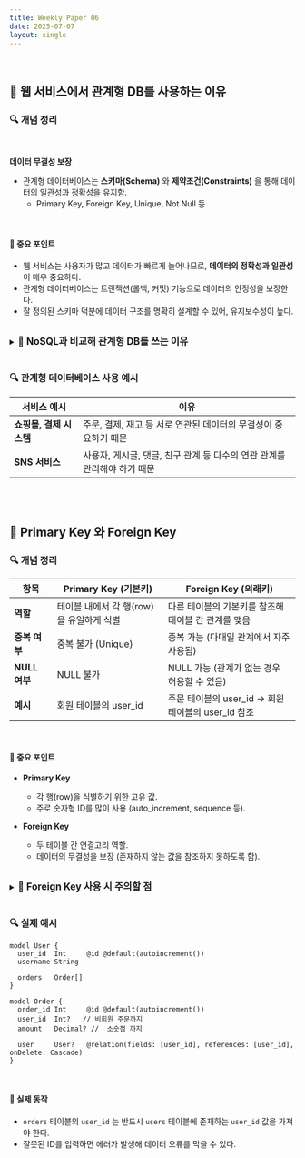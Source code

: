 ```yaml
---
title: Weekly Paper 06
date: 2025-07-07
layout: single
---
```


<br>

## 📌 웹 서비스에서 관계형 DB를 사용하는 이유

### 🔍 개념 정리

<br>

**데이터 무결성 보장**  
* 관계형 데이터베이스는 **스키마(Schema)** 와 **제약조건(Constraints)** 을 통해 데이터의 일관성과 정확성을 유지함.<br>
  * Primary Key, Foreign Key, Unique, Not Null 등 

<br>

#### 📍 중요 포인트
* 웹 서비스는 사용자가 많고 데이터가 빠르게 늘어나므로, **데이터의 정확성과 일관성** 이 매우 중요하다.
* 관계형 데이터베이스는 트랜잭션(롤백, 커밋) 기능으로 데이터의 안정성을 보장한다.
* 잘 정의된 스키마 덕분에 데이터 구조를 명확히 설계할 수 있어, 유지보수성이 높다.

<br>

<details> <summary><strong style="font-size: 1.2em;">🔸 NoSQL과 비교해 관계형 DB를 쓰는 이유</strong></summary> 
<div style="background: #f0f0f0; padding: 1em;" markdown="1">

<br>

**관계형 DB는 특히 데이터 간의 관계가 중요한 서비스에 강력하다.**

**1. 데이터 정합성 (Integrity) 유지**
  * 관계형 DB는 **제약조건** 으로 잘못된 데이터를 방지할 수 있다.
    * 잘못된 외래키 입력, 중복된 키 방지 등

**2. 복잡한 쿼리 처리**
  * SQL을 이용해 조인(Join), 그룹핑(Group By) 등 복잡한 데이터를 한 번에 처리할 수 있다.

**3. ACID 보장**
  * 원자성(Atomicity), 일관성(Consistency), 고립성(Isolation), 지속성(Durability)을 만족시켜 금융, 결제 시스템처럼 정확성이 중요한 서비스에 적합하다.

<br>
 
| 항목                    | 설명                                                   |
| --------------------- | ---------------------------------------------------- |
| **Atomicity (원자성)**   | 트랜잭션은 반드시 **모두 성공하거나, 전부 실패** 해야 함. <br> → 중간 상태는 없음 |
| **Consistency (일관성)** | 트랜잭션 수행 전과 후에 데이터가 항상 **일관된 규칙** 을 지켜야 함.            |
| **Isolation (고립성)**   | 여러 트랜잭션이 동시에 수행돼도 **서로 간섭하지 않도록** 보호해야 함.            |
| **Durability (지속성)**  | 트랜잭션이 커밋되면, 그 결과는 **절대 사라지지 않고 보존** 되어야 함.           |

---

</div> 
</details> 

<br>

### 🔍 관계형 데이터베이스 사용 예시

| 서비스 예시             | 이유                                        |
| -------------------- | ----------------------------------------- |
| **쇼핑몰, 결제 시스템** | 주문, 결제, 재고 등 서로 연관된 데이터의 무결성이 중요하기 때문 |
| **SNS 서비스**       | 사용자, 게시글, 댓글, 친구 관계 등 다수의 연관 관계를 관리해야 하기 때문 |


<br><br>

## 📌 Primary Key 와 Foreign Key

### 🔍 개념 정리

| 항목              | Primary Key (기본키)                           | Foreign Key (외래키)                      |
| --------------- | ----------------------------------------- | ----------------------------------- |
| **역할**          | 테이블 내에서 각 행(row)을 유일하게 식별             | 다른 테이블의 기본키를 참조해 테이블 간 관계를 맺음 |
| **중복 여부**       | 중복 불가 (Unique)                            | 중복 가능 (다대일 관계에서 자주 사용됨)      |
| **NULL 여부**     | NULL 불가                                    | NULL 가능 (관계가 없는 경우 허용할 수 있음) |
| **예시**          | 회원 테이블의 user_id                          | 주문 테이블의 user_id → 회원 테이블의 user_id 참조 |

<br>

#### 📍 중요 포인트
* **Primary Key**
  * 각 행(row)을 식별하기 위한 고유 값.
  * 주로 숫자형 ID를 많이 사용 (auto_increment, sequence 등).

* **Foreign Key**
  * 두 테이블 간 연결고리 역할.
  * 데이터의 무결성을 보장 (존재하지 않는 값을 참조하지 못하도록 함).

<br>

<details> <summary><strong style="font-size: 1.2em;">🔸 Foreign Key 사용 시 주의할 점</strong></summary> 
<div style="background: #f0f0f0; padding: 1em;" markdown="1">

<br>

**Foreign Key는 데이터 정합성을 지키기 위해 반드시 고려해야 한다.**

**1. 참조 무결성 (Referential Integrity)**
  * 외래키가 참조하는 값은 반드시 상대 테이블의 Primary Key 에 존재해야 한다.
  * 예) 삭제된 회원 ID를 주문 테이블에서 계속 참조하면 안됨.

**2. 삭제/수정 시 Cascade 설정**
  * 참조 대상이 삭제되거나 수정될 때 외래키가 어떻게 반응할지 설정해야 한다.
    * ON DELETE CASCADE → 부모 데이터 삭제 시, 자식 데이터도 삭제
    * ON UPDATE CASCADE → 부모 키 변경 시, 자식 키도 자동 변경 등등

</div> 
</details> 

<br>

### 🔍 실제 예시

```prisma
model User {
  user_id  Int     @id @default(autoincrement())
  username String

  orders   Order[]
}

model Order {
  order_id Int     @id @default(autoincrement())
  user_id  Int?   // 비회원 주문까지
  amount   Decimal? //  소숫점 까지

  user     User?   @relation(fields: [user_id], references: [user_id], onDelete: Cascade)
}
```

<br>

#### 📍 실제 동작
* `orders` 테이블의 `user_id` 는 반드시 `users` 테이블에 존재하는 `user_id` 값을 가져야 한다.
* 잘못된 ID를 입력하면 에러가 발생해 데이터 오류를 막을 수 있다.
